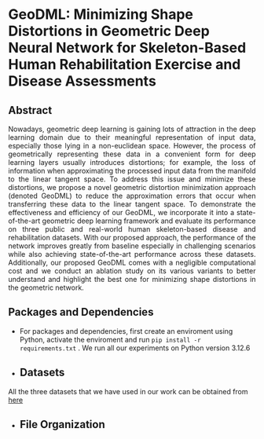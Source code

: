 # **GeoDML: Minimizing Shape Distortions in Geometric Deep Neural Network for Skeleton-Based Human Rehabilitation Exercise and Disease Assessments** 

## Abstract
<div style="text-align: justify"> 
Nowadays, geometric deep learning is gaining lots of attraction in the deep learning domain due to their meaningful representation of input data, especially those lying in a non-euclidean space. However, the process of geometrically representing these data in a convenient form for deep learning layers usually introduces distortions; for example, the loss of information when approximating the processed input data from the manifold to the linear tangent space. To address this issue and minimize these distortions, we propose a novel geometric distortion minimization approach (denoted GeoDML) to reduce the approximation errors that occur when transferring these data to the linear tangent space. To demonstrate the effectiveness and efficiency of our GeoDML, we incorporate it into a state-of-the-art geometric deep learning framework and evaluate its performance on three public and real-world human skeleton-based disease and rehabilitation datasets. With our proposed approach, the performance of the network improves greatly from baseline especially in challenging scenarios while also achieving state-of-the-art performance across these datasets. Additionally, our proposed GeoDML comes with a negligible computational cost and we conduct an ablation study on its various variants to better understand and highlight the best one for minimizing shape distortions in the geometric network.
</div>

## Packages and Dependencies
- For packages and dependencies, first create an enviroment using Python, activate the enviroment and run `pip install -r requirements.txt` . We run all our experiments on Python version 3.12.6

- ## Datasets 
 All the three datasets that we have used in our work can be obtained from [here](https://github.com/bruceyo/EGCN/tree/master) 

 - ## File Organization
    
